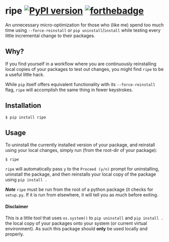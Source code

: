 # ripe [![PyPI version](https://badge.fury.io/py/ripe.svg)](https://badge.fury.io/py/ripe) [![forthebadge](https://img.shields.io/badge/warning-NSFW-orange.svg)](http://forthebadge.com)
An unnecessary micro-optimization for those who (like me) spend too much time using `--force-reinstall` or `pip uninstall`/`install` while testing every little incremental change to their packages. 

## Why?
If you find yourself in a workflow where you are continuously reinstalling local copies of your packages to test out changes, you might find `ripe` to be a useful little hack.

While `pip` itself offers equivalent functionality with its `--force-reinstall` flag, `ripe` will accomplish the same thing in fewer keystrokes.  

## Installation

`$ pip install ripe`

## Usage
To uninstall the currently installed version of your package, and reinstall using your local changes, simply run (from the root-dir of your package):

`$ ripe`

`ripe` will automatically pass `y` to the `Proceed (y/n)` prompt for uninstalling, uninstall the package, and then reinstalls your local copy of the package using `pip install .` 

***Note*** `ripe` must be run from the root of a python package (it checks for `setup.py`. If it is run from elsewhere, it will tell you as much before exiting.

#### Disclaimer
This is a little tool that uses `os.system()` to `pip uninstall` and `pip install .` the local copy of your packages onto your system (or current virtual environment).  As such this package should **only** be used locally and properly. 
